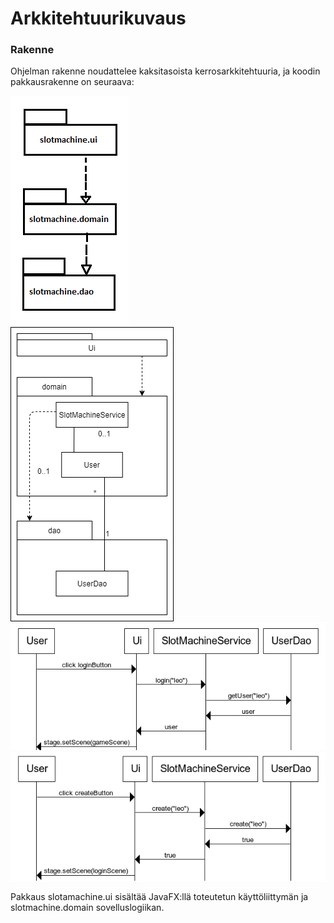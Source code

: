 # Arkkitehtuurikuvaus 

### Rakenne

Ohjelman rakenne noudattelee kaksitasoista kerrosarkkitehtuuria, ja koodin pakkausrakenne on seuraava:  

![ark](/dokumentaatio/kuvat/arkkitehtuuri1.1.png)  
![luok](/dokumentaatio/kuvat/luokkakaavio.png)  
![seklog](/dokumentaatio/kuvat/sekvenssikaavio_kirjautuminen.png)  
![sekcre](/dokumentaatio/kuvat/sekvenssikaavio_create1.png)  

Pakkaus slotamachine.ui sisältää JavaFX:llä toteutetun käyttöliittymän ja slotmachine.domain sovelluslogiikan.  

